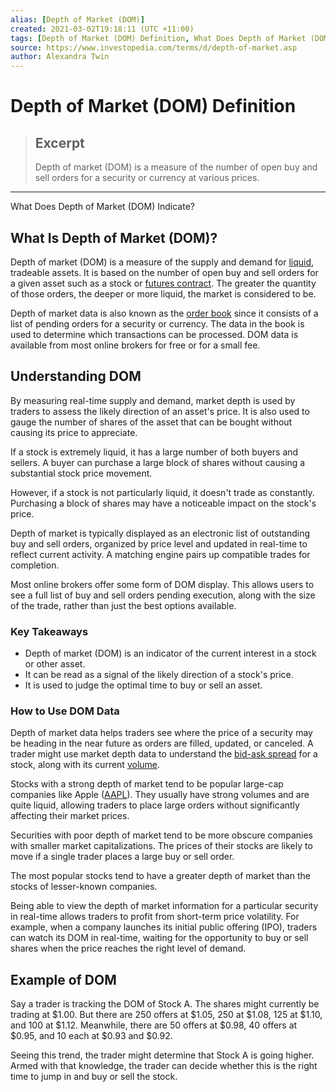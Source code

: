 ```yaml
---
alias: [Depth of Market (DOM)]
created: 2021-03-02T19:18:11 (UTC +11:00)
tags: [Depth of Market (DOM) Definition, What Does Depth of Market (DOM) Indicate?]
source: https://www.investopedia.com/terms/d/depth-of-market.asp
author: Alexandra Twin
---
```


# Depth of Market (DOM) Definition

> ## Excerpt
> Depth of market (DOM) is a measure of the number of open buy and sell orders for a security or currency at various prices.

---

What Does Depth of Market (DOM) Indicate?
## What Is Depth of Market (DOM)?

Depth of market (DOM) is a measure of the supply and demand for [liquid](https://www.investopedia.com/terms/l/liquidity.asp), tradeable assets. It is based on the number of open buy and sell orders for a given asset such as a stock or [futures contract](https://www.investopedia.com/terms/f/futurescontract.asp). The greater the quantity of those orders, the deeper or more liquid, the market is considered to be.

Depth of market data is also known as the [order book](https://www.investopedia.com/terms/o/order-book.asp) since it consists of a list of pending orders for a security or currency. The data in the book is used to determine which transactions can be processed. DOM data is available from most online brokers for free or for a small fee.

## Understanding DOM

By measuring real-time supply and demand, market depth is used by traders to assess the likely direction of an asset's price. It is also used to gauge the number of shares of the asset that can be bought without causing its price to appreciate.

If a stock is extremely liquid, it has a large number of both buyers and sellers. A buyer can purchase a large block of shares without causing a substantial stock price movement.

However, if a stock is not particularly liquid, it doesn't trade as constantly. Purchasing a block of shares may have a noticeable impact on the stock's price.

Depth of market is typically displayed as an electronic list of outstanding buy and sell orders, organized by price level and updated in real-time to reflect current activity. A matching engine pairs up compatible trades for completion.

Most online brokers offer some form of DOM display. This allows users to see a full list of buy and sell orders pending execution, along with the size of the trade, rather than just the best options available.

### Key Takeaways

-   Depth of market (DOM) is an indicator of the current interest in a stock or other asset.
-   It can be read as a signal of the likely direction of a stock's price.
-   It is used to judge the optimal time to buy or sell an asset.

### How to Use DOM Data

Depth of market data helps traders see where the price of a security may be heading in the near future as orders are filled, updated, or canceled. A trader might use market depth data to understand the [bid-ask spread](https://www.investopedia.com/terms/b/bid-askspread.asp) for a stock, along with its current [volume](https://www.investopedia.com/terms/v/volume.asp).

Stocks with a strong depth of market tend to be popular large-cap companies like Apple ([AAPL](https://www.investopedia.com/markets/quote?tvwidgetsymbol=aapl)). They usually have strong volumes and are quite liquid, allowing traders to place large orders without significantly affecting their market prices.

Securities with poor depth of market tend to be more obscure companies with smaller market capitalizations. The prices of their stocks are likely to move if a single trader places a large buy or sell order.

The most popular stocks tend to have a greater depth of market than the stocks of lesser-known companies.

Being able to view the depth of market information for a particular security in real-time allows traders to profit from short-term price volatility. For example, when a company launches its initial public offering (IPO), traders can watch its DOM in real-time, waiting for the opportunity to buy or sell shares when the price reaches the right level of demand.

## Example of DOM

Say a trader is tracking the DOM of Stock A. The shares might currently be trading at $1.00. But there are 250 offers at $1.05, 250 at $1.08, 125 at $1.10, and 100 at $1.12. Meanwhile, there are 50 offers at $0.98, 40 offers at $0.95, and 10 each at $0.93 and $0.92.

Seeing this trend, the trader might determine that Stock A is going higher. Armed with that knowledge, the trader can decide whether this is the right time to jump in and buy or sell the stock.
